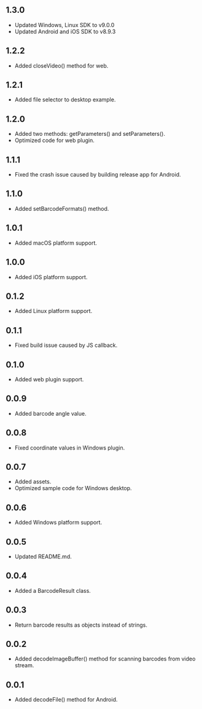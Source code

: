 ## 1.3.0
* Updated Windows, Linux SDK to v9.0.0
* Updated Android and iOS SDK to v8.9.3

## 1.2.2
* Added closeVideo() method for web.

## 1.2.1
* Added file selector to desktop example.

## 1.2.0
* Added two methods: getParameters() and setParameters().
* Optimized code for web plugin.

## 1.1.1
* Fixed the crash issue caused by building release app for Android.

## 1.1.0
* Added setBarcodeFormats() method.

## 1.0.1
* Added macOS platform support.

## 1.0.0
* Added iOS platform support.

## 0.1.2
* Added Linux platform support.

## 0.1.1
* Fixed build issue caused by JS callback.

## 0.1.0
* Added web plugin support.

## 0.0.9
* Added barcode angle value.

## 0.0.8
* Fixed coordinate values in Windows plugin.

## 0.0.7
* Added assets.
* Optimized sample code for Windows desktop.

## 0.0.6
* Added Windows platform support.

## 0.0.5
* Updated README.md.

## 0.0.4
* Added a BarcodeResult class.

## 0.0.3
* Return barcode results as objects instead of strings.

## 0.0.2
* Added decodeImageBuffer() method for scanning barcodes from video stream.

## 0.0.1

* Added decodeFile() method for Android.

